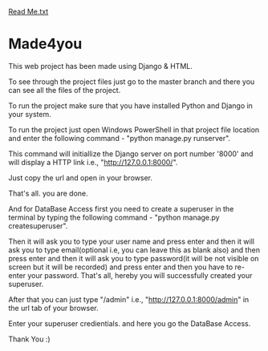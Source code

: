 [Read Me.txt](https://github.com/Prince-Praveen/Made4you/files/7220100/Read.Me.txt)
# Made4you
This web project has been made using Django &amp; HTML.

To see through the project files just go to the master branch and there you can see all the files of the project.

To run the project make sure that you have installed Python and Django in your system.

To run the project just open Windows PowerShell in that project file location and enter the following command - "python manage.py runserver".

This command will initiallize the Django server on port number '8000' and will display a HTTP link i.e., "http://127.0.0.1:8000/".

Just copy the url and open in your browser.

That's all. you are done.

And for DataBase Access first you need to create a superuser in the terminal by typing the following command - "python manage.py createsuperuser".

Then it will ask you to type your user name and press enter and then it will ask you to type email(optional i.e, you can leave this as blank also) and then press enter and then it will ask you to type password(it will be not visible on screen but it will be recorded) and press enter and then you have to re-enter your password. That's all, hereby you will successfully created your superuser.

After that you can just type "/admin" i.e., "http://127.0.0.1:8000/admin" in the url tab of your browser.

Enter your superuser credientials. and here you go the DataBase Access.



Thank You :)
